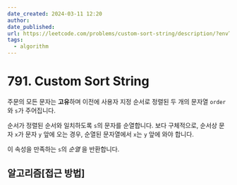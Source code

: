 ```yaml
---
date_created: 2024-03-11 12:20
author: 
date_published: 
url: https://leetcode.com/problems/custom-sort-string/description/?envType=daily-question&envId=2024-03-11
tags:
  - algorithm
---
```

# 791. Custom Sort String

주문의 모든 문자는 **고유**하며 이전에 사용자 지정 순서로 정렬된 두 개의 문자열 `order`와 `s`가 주어집니다.

순서가 정렬된 순서와 일치하도록 `s`의 문자를 순열합니다. 보다 구체적으로, 순서상 문자 `x`가 문자 `y` 앞에 오는 경우, 순열된 문자열에서 `x`는 `y` 앞에 와야 합니다.

이 속성을 만족하는 `s`의 _순열_ 을 반환합니다.


## 알고리즘[접근 방법]

